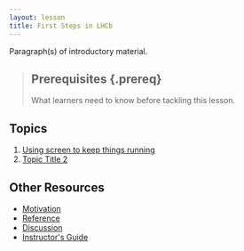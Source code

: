 ```yaml
---
layout: lesson
title: First Steps in LHCb
---
```

Paragraph(s) of introductory material.

> ## Prerequisites {.prereq}
>
> What learners need to know before tackling this lesson.

## Topics

1.  [Using screen to keep things running](01-screen.html)
2.  [Topic Title 2](02-slug.html)

## Other Resources

*   [Motivation](motivation.html)
*   [Reference](reference.html)
*   [Discussion](discussion.html)
*   [Instructor's Guide](instructors.html)
